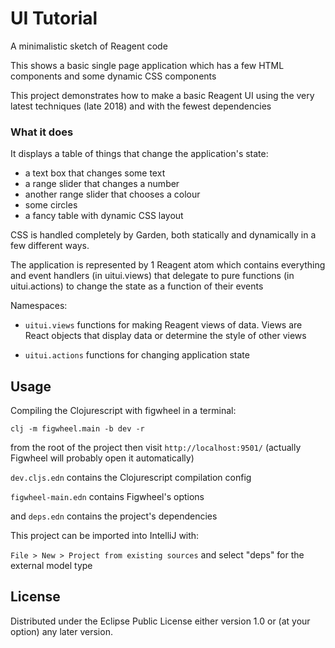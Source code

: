# UI Tutorial

A minimalistic sketch of Reagent code

This shows a basic single page application which
has a few HTML components and some dynamic CSS components

This project demonstrates how to make a basic Reagent UI using the very latest techniques (late 2018) and with the fewest dependencies

### What it does

It displays a table of things that change the application's state:

* a text box that changes some text
* a range slider that changes a number
* another range slider that chooses a colour
* some circles
* a fancy table with dynamic CSS layout

CSS is handled completely by Garden, both statically and dynamically in a few different ways.

The application is represented by 1 Reagent atom which contains everything and event handlers (in uitui.views) that delegate to pure functions (in uitui.actions) to change the state as a function of their events

Namespaces:

* `uitui.views` functions for making Reagent views of data. Views are React objects that display data or determine the style of other views
  
* `uitui.actions` functions for changing application state

## Usage

Compiling the Clojurescript with figwheel in a terminal:

`clj -m figwheel.main -b dev -r`

from the root of the project then visit `http://localhost:9501/` (actually Figwheel will probably open it automatically)

`dev.cljs.edn` contains the Clojurescript compilation config

`figwheel-main.edn` contains Figwheel's options

and `deps.edn` contains the project's dependencies

This project can be imported into IntelliJ with:

`File > New > Project from existing sources` and select "deps" for the external model type


## License


Distributed under the Eclipse Public License either version 1.0 or (at
your option) any later version.
